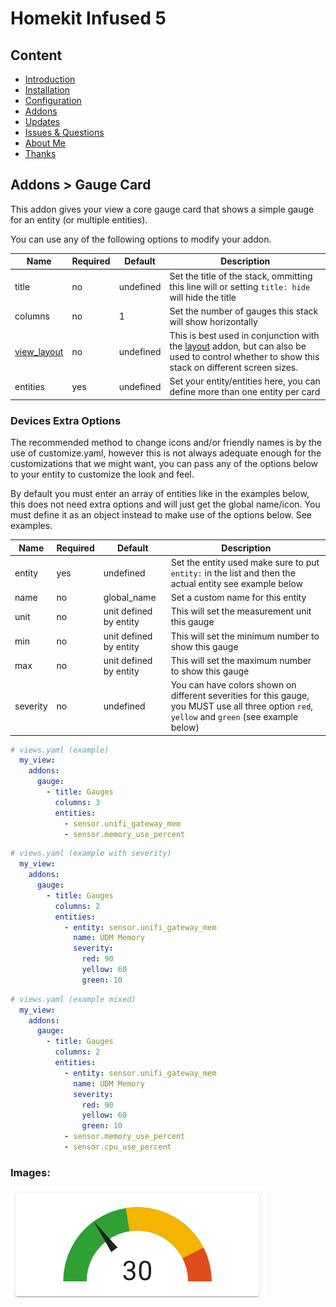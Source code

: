 # Homekit Infused 5

## Content
- [Introduction](../index.md)
- [Installation](../installation.md)
- [Configuration](../configuration.md)
- [Addons](../addons.md)
- [Updates](../updates.md)
- [Issues & Questions](../issues.md)
- [About Me](../about.md)
- [Thanks](../thanks.md)

## Addons > Gauge Card

This addon gives your view a core gauge card that shows a simple gauge for an entity (or multiple entities).

You can use any of the following options to modify your addon.

| Name | Required | Default | Description |
|----------------------------------|-------------|----------------------|-----------------------------------------------------------------------------------------------------------------------------------------------------------------------------------|
| title | no | undefined | Set the title of the stack, ommitting this line will or setting `title: hide` will hide the title |
| columns | no | 1 | Set the number of gauges this stack will show horizontally |
| [view_layout](layout.md#view-layout) | no | undefined | This is best used in conjunction with the [layout](layout.md#view-layout) addon, but can also be used to control whether to show this stack on different screen sizes. |
| entities | yes | undefined | Set your entity/entities here, you can define more than one entity per card |

### Devices Extra Options
The recommended method to change icons and/or friendly names is by the use of customize.yaml, however this is not always adequate enough for the customizations that we might want, you can pass any of the options below to your entity to customize the look and feel.

By default you must enter an array of entities like in the examples below, this does not need extra options and will just get the global name/icon.
You must define it as an object instead to make use of the options below. See examples.

| Name | Required | Default | Description |
|----------------------------------|-------------|----------------------|-----------------------------------------------------------------------------------------------------------------------------------------------------------------------------------|
| entity | yes | undefined | Set the entity used make sure to put `entity:` in the list and then the actual entity see example below |
| name | no | global_name | Set a custom name for this entity |
| unit | no | unit defined by entity | This will set the measurement unit this gauge |
| min | no | unit defined by entity | This will set the minimum number to show this gauge |
| max | no | unit defined by entity | This will set the maximum number to show this gauge |
| severity | no | undefined | You can have colors shown on different severities for this gauge, you MUST use all three option `red`, `yellow` and `green` (see example below) |

```yaml
# views.yaml (example)
  my_view:
    addons:
      gauge:
        - title: Gauges
          columns: 3
          entities:
            - sensor.unifi_gateway_mem
            - sensor.memory_use_percent
``` 
```yaml
# views.yaml (example with severity)
  my_view:
    addons:
      gauge:
        - title: Gauges
          columns: 2
          entities:
            - entity: sensor.unifi_gateway_mem
              name: UDM Memory
              severity:
                red: 90
                yellow: 60
                green: 10
```
```yaml
# views.yaml (example mixed)
  my_view:
    addons:
      gauge:
        - title: Gauges
          columns: 2
          entities:
            - entity: sensor.unifi_gateway_mem
              name: UDM Memory
              severity:
                red: 90
                yellow: 60
                green: 10
            - sensor.memory_use_percent
            - sensor.cpu_use_percent
```

### Images:

![Homekit Infused](../images/hki-gauge.png)
